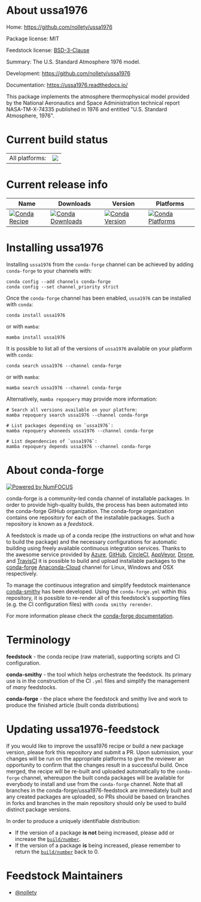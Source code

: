 About ussa1976
==============

Home: https://github.com/nollety/ussa1976

Package license: MIT

Feedstock license: [BSD-3-Clause](https://github.com/conda-forge/ussa1976-feedstock/blob/main/LICENSE.txt)

Summary: The U.S. Standard Atmosphere 1976 model.

Development: https://github.com/nollety/ussa1976

Documentation: https://ussa1976.readthedocs.io/

This package implements the atmosphere thermophysical model provided by the
National Aeronautics and Space Administration technical report
NASA-TM-X-74335 published in 1976 and entitled "U.S. Standard Atmosphere,
1976".


Current build status
====================


<table><tr><td>All platforms:</td>
    <td>
      <a href="https://dev.azure.com/conda-forge/feedstock-builds/_build/latest?definitionId=18374&branchName=main">
        <img src="https://dev.azure.com/conda-forge/feedstock-builds/_apis/build/status/ussa1976-feedstock?branchName=main">
      </a>
    </td>
  </tr>
</table>

Current release info
====================

| Name | Downloads | Version | Platforms |
| --- | --- | --- | --- |
| [![Conda Recipe](https://img.shields.io/badge/recipe-ussa1976-green.svg)](https://anaconda.org/conda-forge/ussa1976) | [![Conda Downloads](https://img.shields.io/conda/dn/conda-forge/ussa1976.svg)](https://anaconda.org/conda-forge/ussa1976) | [![Conda Version](https://img.shields.io/conda/vn/conda-forge/ussa1976.svg)](https://anaconda.org/conda-forge/ussa1976) | [![Conda Platforms](https://img.shields.io/conda/pn/conda-forge/ussa1976.svg)](https://anaconda.org/conda-forge/ussa1976) |

Installing ussa1976
===================

Installing `ussa1976` from the `conda-forge` channel can be achieved by adding `conda-forge` to your channels with:

```
conda config --add channels conda-forge
conda config --set channel_priority strict
```

Once the `conda-forge` channel has been enabled, `ussa1976` can be installed with `conda`:

```
conda install ussa1976
```

or with `mamba`:

```
mamba install ussa1976
```

It is possible to list all of the versions of `ussa1976` available on your platform with `conda`:

```
conda search ussa1976 --channel conda-forge
```

or with `mamba`:

```
mamba search ussa1976 --channel conda-forge
```

Alternatively, `mamba repoquery` may provide more information:

```
# Search all versions available on your platform:
mamba repoquery search ussa1976 --channel conda-forge

# List packages depending on `ussa1976`:
mamba repoquery whoneeds ussa1976 --channel conda-forge

# List dependencies of `ussa1976`:
mamba repoquery depends ussa1976 --channel conda-forge
```


About conda-forge
=================

[![Powered by
NumFOCUS](https://img.shields.io/badge/powered%20by-NumFOCUS-orange.svg?style=flat&colorA=E1523D&colorB=007D8A)](https://numfocus.org)

conda-forge is a community-led conda channel of installable packages.
In order to provide high-quality builds, the process has been automated into the
conda-forge GitHub organization. The conda-forge organization contains one repository
for each of the installable packages. Such a repository is known as a *feedstock*.

A feedstock is made up of a conda recipe (the instructions on what and how to build
the package) and the necessary configurations for automatic building using freely
available continuous integration services. Thanks to the awesome service provided by
[Azure](https://azure.microsoft.com/en-us/services/devops/), [GitHub](https://github.com/),
[CircleCI](https://circleci.com/), [AppVeyor](https://www.appveyor.com/),
[Drone](https://cloud.drone.io/welcome), and [TravisCI](https://travis-ci.com/)
it is possible to build and upload installable packages to the
[conda-forge](https://anaconda.org/conda-forge) [Anaconda-Cloud](https://anaconda.org/)
channel for Linux, Windows and OSX respectively.

To manage the continuous integration and simplify feedstock maintenance
[conda-smithy](https://github.com/conda-forge/conda-smithy) has been developed.
Using the ``conda-forge.yml`` within this repository, it is possible to re-render all of
this feedstock's supporting files (e.g. the CI configuration files) with ``conda smithy rerender``.

For more information please check the [conda-forge documentation](https://conda-forge.org/docs/).

Terminology
===========

**feedstock** - the conda recipe (raw material), supporting scripts and CI configuration.

**conda-smithy** - the tool which helps orchestrate the feedstock.
                   Its primary use is in the construction of the CI ``.yml`` files
                   and simplify the management of *many* feedstocks.

**conda-forge** - the place where the feedstock and smithy live and work to
                  produce the finished article (built conda distributions)


Updating ussa1976-feedstock
===========================

If you would like to improve the ussa1976 recipe or build a new
package version, please fork this repository and submit a PR. Upon submission,
your changes will be run on the appropriate platforms to give the reviewer an
opportunity to confirm that the changes result in a successful build. Once
merged, the recipe will be re-built and uploaded automatically to the
`conda-forge` channel, whereupon the built conda packages will be available for
everybody to install and use from the `conda-forge` channel.
Note that all branches in the conda-forge/ussa1976-feedstock are
immediately built and any created packages are uploaded, so PRs should be based
on branches in forks and branches in the main repository should only be used to
build distinct package versions.

In order to produce a uniquely identifiable distribution:
 * If the version of a package **is not** being increased, please add or increase
   the [``build/number``](https://docs.conda.io/projects/conda-build/en/latest/resources/define-metadata.html#build-number-and-string).
 * If the version of a package **is** being increased, please remember to return
   the [``build/number``](https://docs.conda.io/projects/conda-build/en/latest/resources/define-metadata.html#build-number-and-string)
   back to 0.

Feedstock Maintainers
=====================

* [@nollety](https://github.com/nollety/)

